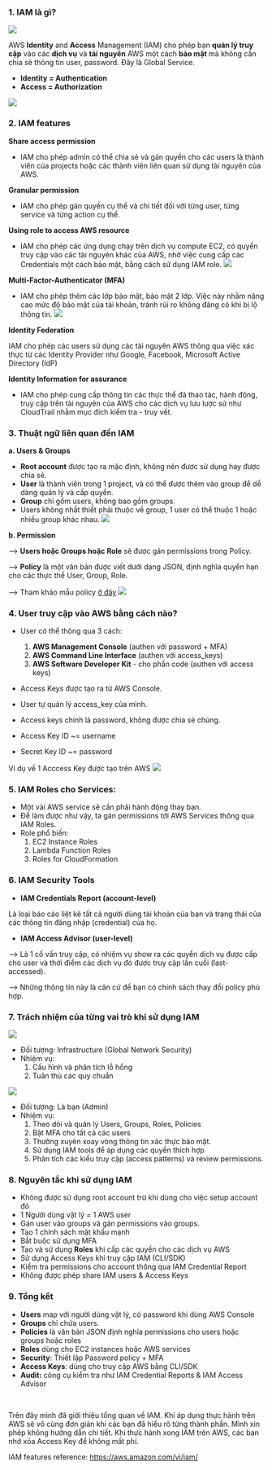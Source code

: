 ### 1. IAM là gì?
![](https://images.viblo.asia/8e4ff104-e210-4953-a1a1-e3715b64ea23.png)

AWS **Identity** and **Access** Management (IAM) cho phép bạn **quản lý truy cập** vào các **dịch vụ** và **tài nguyên** AWS một cách **bảo mật** mà không cần chia sẻ thông tin user, password. Đây là Global Service.
 

* **Identity = Authentication**
* **Access = Authorization**

![](https://images.viblo.asia/ca2107d6-6498-41af-b3f9-aecdc364fc62.png)

### 2. IAM features
**Share access permission**

* IAM cho phép admin có thể chia sẻ và gán quyền cho các users là thành viên của projects hoặc các thành viên liên quan sử dụng tài nguyên của AWS.  

**Granular permission**
* IAM cho phép gán quyền cụ thể và chi tiết đối với từng user, từng service và từng action cụ thể.

**Using role to access AWS resource**
* IAM cho phép các ứng dụng chạy trên dịch vụ compute EC2, có quyền truy cập vào các tài nguyên khác của AWS, nhờ việc cung cấp các Credentials một cách bảo mật, bằng cách sử dụng IAM role.
![](https://images.viblo.asia/cb7527d6-1eba-48d9-80e7-ee0a1e104000.png)

**Multi-Factor-Authenticator (MFA)**
* IAM cho phép thêm các lớp bảo mật, bảo mật 2 lớp. Việc này nhằm nâng cao mức độ bảo mật của tài khoản, tránh rủi ro không đáng có khi bị lộ thông tin.
![](https://images.viblo.asia/98bcc650-17d9-4abc-be5d-18fcee0ec755.png)

**Identity Federation**

IAM cho phép các users sử dụng các tài nguyên AWS thông qua việc xác thực từ các Identity Provider như Google, Facebook, Microsoft Active Directory (IdP) 

**Identity Information for assurance**

* IAM cho phép cung cấp thông tin các thực thể đã thao tác, hành động, truy cập trên tài nguyên của AWS cho các dịch vụ lưu lược sử như CloudTrail nhằm mục đích kiểm tra - truy vết.

### 3. Thuật ngữ liên quan đến IAM
**a. Users & Groups**
* **Root account** được tạo ra mặc định, không nên được sử dụng hay được chia sẻ.
* **User** là thành viên trong 1 project, và có thể được thêm vào group để dễ dàng quản lý và cấp quyền.
* **Group** chỉ gồm users, không bao gồm groups.
* Users không nhất thiết phải thuộc về group, 1 user có thể thuộc 1 hoặc nhiều group khác nhau. 
![](https://images.viblo.asia/f193a126-795b-477a-9af8-c224ad24a951.png)

**b. Permission**

--> **Users hoặc Groups hoặc Role** sẽ được gán permissions trong Policy.

--> **Policy** là một văn bản được viết dưới dạng JSON, định nghĩa quyền hạn cho các thực thể User, Group, Role.

--> Tham khảo mẫu policy [ở đây](https://docs.aws.amazon.com/IAM/latest/UserGuide/access_policies_examples.html)
![](https://images.viblo.asia/21894ef8-dd1e-4889-a091-e92e38863702.png)

### 4. User truy cập vào AWS bằng cách nào?
- User có thể thông qua 3 cách:

  1. **AWS Management Console** (authen với password + MFA)
  2. **AWS Command Line Interface** (authen với access_keys)
  3. **AWS Software Developer Kit** - cho phần code (authen với access keys)

- Access Keys được tạo ra từ AWS Console.
- User tự quản lý access_key của mình.
- Access keys chính là password, không được chia sẻ chúng.
- Access Key ID ~= username
- Secret Key ID ~= password

Ví dụ về 1 Acccess Key được tạo trên AWS
![](https://images.viblo.asia/fe8ab989-a4cf-449d-9017-25058b8bd50d.png)

### 5. IAM Roles cho Services:
- Một vài AWS service sẽ cần phải hành động thay bạn.
- Để làm được như vậy, ta gán permissions tới AWS Services thông qua IAM Roles.
- Role phổ biến:
  1. EC2 Instance Roles
  2. Lambda Function Roles
  3. Roles for CloudFormation

### 6. IAM Security Tools
- **IAM Credentials Report (account-level)**

Là loại báo cáo liệt kê tất cả người dùng tài khoản của bạn và trạng thái của các thông tin đăng nhập (credential) của họ.

- **IAM Access Advisor (user-level)**

--> Là 1 cố vấn truy cập, có nhiệm vụ show ra các quyền dịch vụ được cấp cho user và thời điểm các dịch vụ đó được truy cập lần cuối (last-accessed).

--> Những thông tin này là căn cứ để bạn có chính sách thay đổi policy phù hợp.

### 7. Trách nhiệm của từng vai trò khi sử dụng IAM
![](https://images.viblo.asia/aade8b5d-b30b-4f7e-85d6-a4b30b91269c.png)

- Đối tượng: Infrastructure (Global Network Security)
- Nhiệm vụ: 
  1. Cấu hình và phân tích lỗ hổng
  2. Tuân thủ các quy chuẩn

![](https://images.viblo.asia/bbef9e49-1d04-4e8d-864d-8854da8faf54.png)

- Đối tượng: Là bạn (Admin)
- Nhiệm vụ: 
  1. Theo dõi và quản lý Users, Groups, Roles, Policies
  2. Bật MFA cho tất cả các users
  3. Thường xuyên xoay vòng thông tin xác thực bảo mật.
  4. Sử dụng IAM tools để áp dụng các quyền thích hợp
  5. Phân tích các kiểu truy cập (access patterns) và review permissions.

### 8. Nguyên tắc khi sử dụng IAM
- Không được sử dụng root account trừ khi dùng cho việc setup account đó
- 1 Người dùng vật lý = 1 AWS user
- Gán user vào groups và gán permissions vào groups.
- Tạo 1 chính sách mật khẩu mạnh
- Bắt buộc sử dụng MFA
- Tạo và sử dụng **Roles** khi cấp các quyền cho các dịch vụ AWS
- Sử dụng Access Keys khi truy cập IAM (CLI/SDK)
- Kiểm tra permissions cho account thông qua IAM Credential Report
- Không được phép share IAM users & Access Keys

### 9. Tổng kết
- **Users** map với người dùng vật lý, có password khi dùng AWS Console
- **Groups** chỉ chứa users.
- **Policies** là văn bản JSON định nghĩa permissions cho users hoặc groups hoặc roles
- **Roles** dùng cho EC2 instances hoặc AWS services
- **Security**: Thiết lập Password policy + MFA
- **Access Keys**: dùng cho truy cập AWS bằng CLI/SDK
- **Audit:** công cụ kiểm tra như  IAM Credential Reports & IAM Access Advisor

<br>

Trên đây mình đã giới thiệu tổng quan về IAM. Khi áp dụng thực hành trên AWS sẽ vô cùng đơn giản khi các bạn đã hiểu rõ từng thành phần. Mình xin phép không hướng dẫn chi tiết. Khi thực hành xong IAM trên AWS, các bạn nhớ xóa Access Key để không mất phí. 

IAM features reference: https://aws.amazon.com/vi/iam/